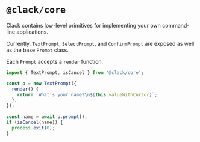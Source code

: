 # `@clack/core`

Clack contains low-level primitives for implementing your own command-line applications.

Currently, `TextPrompt`, `SelectPrompt`, and `ConfirmPrompt` are exposed as well as the base `Prompt` class.

Each `Prompt` accepts a `render` function.

```js
import { TextPrompt, isCancel } from '@clack/core';

const p = new TextPrompt({
  render() {
    return `What's your name?\n${this.valueWithCursor}`;
  },
});

const name = await p.prompt();
if (isCancel(name)) {
  process.exit(0);
}
```
